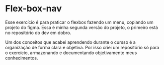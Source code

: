 # Flex-box-nav 

Esse exercício é para praticar o flexbox fazendo um menu, copiando um projeto do figma. 
Essa é minha segunda versão do projeto, o primeiro está no repositório do dev em dobro. 

Um dos conceitos que acabei aprendendo durante o cursso é a organização de forma clara e objetiva. Por isso criei um repositório só para o exercício, armazenando e documentando objetivamente meus conhecimentos.

